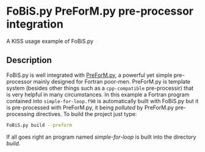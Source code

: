 # FoBiS.py PreForM.py pre-processor integration

A KISS usage example of FoBiS.py

## Description

FoBiS.py is well integrated with [PreForM.py](#https://github.com/szaghi/PreForM), a powerful yet simple pre-processor mainly designed for Fortran poor-men. PreForM.py is template system (besides other things such as a `cpp-compatible` pre-processir) that is very helpful in many circumstances. In this example a Fortran program contained into `simple-for-loop.f90` is automatically built with FoBiS.py but it is pre-processed with PreForM.py, it being _polluted_ by PreForM.py pre-processing directives. To build the project just type:
```bash
FoBiS.py build --preform
```
If all goes right an program named _simple-for-loop_ is built into the directory _build_.
